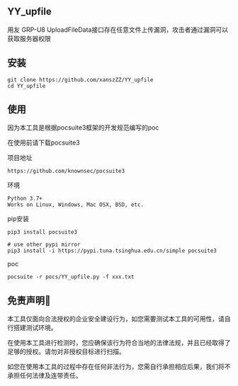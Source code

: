 ## YY_upfile

用友 GRP-U8 UploadFileData接口存在任意文件上传漏洞，攻击者通过漏洞可以获取服务器权限



## 安装

```
git clone https://github.com/xanszZZ/YY_upfile
cd YY_upfile
```

## 使用

因为本工具是根据pocsuite3框架的开发规范编写的poc

在使用前请下载pocsuite3

项目地址

```
https://github.com/knownsec/pocsuite3
```

环境

```
Python 3.7+
Works on Linux, Windows, Mac OSX, BSD, etc.
```

pip安装

```
pip3 install pocsuite3

# use other pypi mirror
pip3 install -i https://pypi.tuna.tsinghua.edu.cn/simple pocsuite3
```

poc

```
pocsuite -r pocs/YY_upfile.py -f xxx.txt
```



## 免责声明🧐

本工具仅面向合法授权的企业安全建设行为，如您需要测试本工具的可用性，请自行搭建测试环境。

在使用本工具进行检测时，您应确保该行为符合当地的法律法规，并且已经取得了足够的授权。请勿对非授权目标进行扫描。

如您在使用本工具的过程中存在任何非法行为，您需自行承担相应后果，我们将不承担任何法律及连带责任。